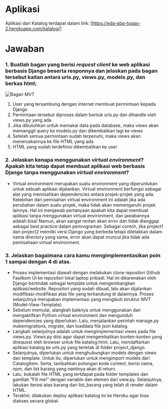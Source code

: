 # Aplikasi
Aplikasi dari Katalog terdapat dalam link: [https://eda-pbp-tugas-2.herokuapp.com/katalog/]

# Jawaban

### 1. Buatlah bagan yang berisi *request client* ke web aplikasi berbasis Django beserta responnya dan jelaskan pada bagan tersebut kaitan antara **urls.py**, **views.py**, **models.py**, dan berkas **html**;
![Bagan MVT](/tugas2_eda/Bagan.png)
1. User yang tersambung dengan internet membuat permintaan kepada Django
2. Permintaan tersebut diproses dalam bentuk urls.py dan dihandle oleh views.py yang ada
3. Jika dibutuhkan untuk memakai data pada database, maka views akan memanggil query ke models.py dan dikembalikan lagi ke views
4. Setelah semua permintaan sudah terpenuhi, maka views akan meneruskannya ke file HTML yang ada
5. HTML yang sudah terdefinisi dikembalikan ke user




### 2. Jelaskan kenapa menggunakan *virtual environment*? Apakah kita tetap dapat membuat aplikasi web berbasis Django tanpa menggunakan *virtual environment*?

* Virtual environment merupakan suatu environment yang diperuntukan untuk sebuah aplikasi dijalankan. Virtual environment berfungsi sebagai alat yang memisahkan dependencies antara projek-projek yang ada. Kelebihan dari pemisahan virtual environment ini adalah jika ada perubahan dalam suatu projek, maka tidak akan memengaruhi projek lainnya. Hal ini menjawab pertanyaan apakah kita dapat membuat aplikasi tanpa menggunakan virtual environment, dan jawabannya adalah bisa! Namun, akan sangat rentan akan error dan tidak dianggap sebagai best practice dalam pemrograman. Sebagai contoh, jika project1 dan project2 memilki versi Django yang berbeda tetapi diletakkan dalam nama directory yang sama, error akan dapat muncul jika tidak ada pemisahaan virtual environment.

### 3. Jelaskan bagaimana cara kamu mengimplementasikan poin 1 sampai dengan 4 di atas.

* Proses implementasi diawali dengan melakukan clone repositori Github Fasilkom UI ke repositori lokal laptop pribadi. Hal ini dikarenakan oleh Django bertindak sebagai template untuk mengembangkan aplikasi/website. Repositori yang sudah dibuat, lalu akan dijalankan modifikasi-modifikasi atas file yang terkandung di dalamnya. Proses selanjutnya merupakan implementasi yang mengikuti struktur MVT (Model-View-Template).
* Sebelum memulai, alangkah baiknya untuk menggunakan dan mengaktifkan Python virtual environment dan mengunduh dependencies yang diperlukan. Lalu, menjalankan perintah manage.py makemigrations, migrate, dan loaddata file json katalog.
* Langkah selanjutnya adalah untuk mengimplementasi views pada file views.py. Views.py diisi agar dapat mengembalikan konten-konten yang direquest oleh browser untuk file katalog.html. Lalu, mendaftarkan aplikasi katalog ke urls.py yang terletak di folder project_django.
* Selanjutnya, diperlukan untuk menghubungkan models dengan views dan template. Untuk itu, diperlukan untuk mengimport models dari CatalogItem. Serta, tambahkan potongan kode context, berisi nama, npm, dan list barang yang nantinya akan di return.
* Lalu, bukalah file HTML yang tertdapat pada folder templates dan gantilah “Fill me!” dengan variable dan elemen dari view.py. Selanjutnya, lakukan iterasi atas barang dari list_barang yang telah di render dalam HTML.
* Terakhir, dilakukan deploy aplikasi katalog ini ke Heroku agar bisa diakses secara global.
